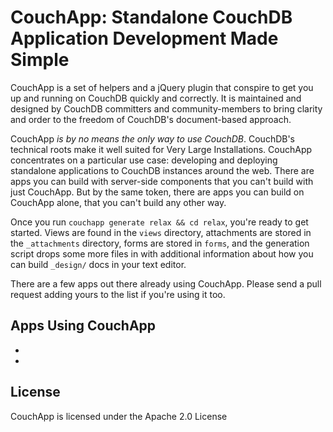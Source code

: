 # CouchApp: Standalone CouchDB Application Development Made Simple

CouchApp is a set of helpers and a jQuery plugin that conspire to get you up and running on CouchDB quickly and correctly. It is maintained and designed by CouchDB committers and community-members to bring clarity and order to the freedom of CouchDB's document-based approach.

CouchApp *is by no means the only way to use CouchDB*. CouchDB's technical roots make it well suited for Very Large Installations. CouchApp concentrates on a particular use case: developing and deploying standalone applications to CouchDB instances around the web. There are apps you can build with server-side components that you can't build with just CouchApp. But by the same token, there are apps you can build on CouchApp alone, that you can't build any other way.

Once you run `couchapp generate relax && cd relax`, you're ready to get started. Views are found in the `views` directory, attachments are stored in the `_attachments` directory,  forms are stored in `forms`, and the generation script drops some more files in with additional information about how you can build `_design/` docs in your text editor.

There are a few apps out there already using CouchApp. Please send a pull request adding yours to the list if you're using it too.

## Apps Using CouchApp

* [Sofa]:http://github.com/jchris/sofa/tree/master
* [Couch-Wiki]:http://github.com/janl/couch-wiki/tree/master

## License

CouchApp is licensed under the Apache 2.0 License